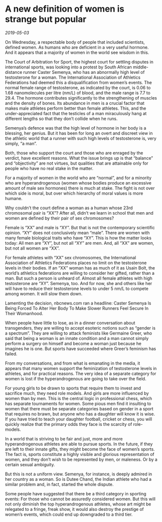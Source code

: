 # A new definition of women is strange but popular

*2019-05-03*

On Wednesday, a respectable body of people that included scientists,
defined women. As humans who are deficient in a very useful hormone. And
it appears that a majority of women in the world see wisdom in this.

The Court of Arbitration for Sport, the highest court for settling
disputes in international sports, was looking into a protest by South
African middle-distance runner Caster Semenya, who has an abnormally
high level of testosterone for a woman. The International Association of
Athletics Federations had deemed this a disqualification from women’s
events. The normal female range of testosterone, as indicated by the
court, is 0.06 to 1.68 nanomolecules per litre (nm/L) of blood, and the
male range is 7.7 to 29.4. The hormone contributes significantly to the
strengthening of muscles and the density of bones. Its abundance in men
is a crucial factor that makes male athletes perform better than female
athletes. This, and the under-appreciated fact that the testicles of a
man miraculously hang at different lengths so that they don’t collide
when he runs.

Semenya’s defence was that the high level of hormone in her body is a
blessing, her genius. But it has been for long an overt and discreet
view in the athletic world that a runner with such high levels of
testosterone is, very simply, “a man”.

Both, those who support the court and those who are enraged by the
verdict, have excellent reasons. What the issue brings up is that
“balance” and “objectivity” are not virtues, but qualities that are
attainable only for people who have no real stake in the matter.

For a majority of women in the world who are “normal”, and for a
minority who are hyperandrogenous (women whose bodies produce an
excessive amount of male sex hormones) there is much at stake. The fight
is not over which side is moral, but over which hierarchy of moral
values is more humane.

Why couldn’t the court define a woman as a human whose 23rd chromosomal
pair is “XX”? After all, didn’t we learn in school that men and women
are defined by their pair of sex chromosomes?

Female is “XX” and male is “XY”. But that is not the contemporary
scientific opinion. “XY” does not conclusively mean “male”. There are
women with many female biological traits who have “XY”. This is how the
matter looks today: All men are “XY”, but not all “XY” are men. And, all
“XX” are women, but not all women are “XX”.

For female athletes with “XX” sex chromosomes, the International
Association of Athletics Federations places no limit on the testosterone
levels in their bodies. If an “XX” woman has as much of it as Usain
Bolt, the world’s athletics federations are willing to consider her
gifted, rather than a man. But such a person is unheard of. Almost all
female athletes with high testosterone are “XY”. Semenya, too. And for
now, she and others like her will have to reduce their testosterone
levels to under 5 nm/L to compete among women. It will slow them down.

Lamenting the decision, nbcnews.com ran a headline: Caster Semenya Is
Being Forced To Alter Her Body To Make Slower Runners Feel Secure In
Their Womanhood.

When people have little to lose, as in a dinner conversation about
transgenders, they are willing to accept esoteric notions such as
“gender is a spectrum”. They are willing to attack feminists like
Germaine Greer, who said that being a woman is an innate condition and a
man cannot simply perform a surgery on himself and become a woman just
because he imagines he is one. But sports have succeeded where Greer’s
feminism has failed.

From my conversations, and from what is emanating in the media, it
appears that many women support the feminization of testosterone levels
in athletes, and for practical reasons. The very idea of a separate
category for women is lost if the hyperandrogenous are going to take
over the field.

For young girls to be drawn to sports that require them to invest and
sacrifice much, they need role models. And girls are more influenced by
women than by men. This is the central logic in professional chess,
which has separate tournaments for women. Some pious men find it
insulting to women that there must be separate categories based on
gender in a sport that requires no brawn, but anyone who has a daughter
will know it is wise. If you have tried to teach your daughter football,
cricket or chess, you will quickly realize that the primary odds they
face is the scarcity of role-models.

In a world that is striving to be fair and just, more and more
hyperandrogenous athletes are able to pursue sports. In the future, if
they are left to their innate gifts, they might become the face of
women’s sports. The fact is, sports constitute a highly visible and
glorious representation of women, and they don’t wish to be represented
by men, or maleness. Or by a certain sexual ambiguity.

But this is not a uniform view. Semenya, for instance, is deeply admired
in her country as a woman. So is Dutee Chand, the Indian athlete who had
a similar problem and, in fact, started the whole dispute.

Some people have suggested that there be a third category in sporting
events: For those who cannot be assuredly considered women. But this
will not only diminish the top hyperandrogenous athletes, whose art
might be relegated to a fringe, freak show, it would also destroy the
prestige of women’s events, which could end up downgraded to a third
tier.
